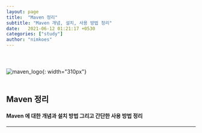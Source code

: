 ```yaml
---
layout: page
title:  "Maven 정리"
subtitle: "Maven 개념, 설치, 사용 방법 정리"
date:   2021-06-12 01:21:17 +0530
categories: ["study"]
author: "nimkoes"
---
```

  
　  
　  
  ![maven_logo](https://github.com/nimkoes/nimkoes.github.io/blob/master/assets/img/milestone/study/maven_logo.png?raw=true "maven_logo"){: width="310px"}  
　  
## **Maven 정리**
#### Maven 에 대한 개념과 설치 방법 그리고 간단한 사용 방법 정리  
  
  
---
　  
　  
  

